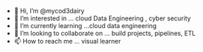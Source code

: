 - 👋 Hi, I’m @mycod3dairy
- 👀 I’m interested in ... cloud Data Engineering , cyber security
- 🌱 I’m currently learning ...cloud data engineering
- 💞️ I’m looking to collaborate on ... build projects, pipelines, ETL
- 📫 How to reach me ... visual learner

<!---
mycod3dairy/mycod3dairy is a ✨ special ✨ repository because its `README.md` (this file) appears on your GitHub profile.
You can click the Preview link to take a look at your changes.
--->
